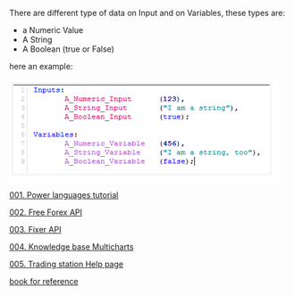 There are different type of data on Input and on Variables, these types are:

* a Numeric Value
* A String 
* A Boolean (true or False)

here an example:

![001_type_of_data.png](images/001_type_of_data.png)



[001. Power languages tutorial](https://www.abctradinggroup.com/powerlanguage-tutorials-lesson-01/)

[002. Free Forex API](https://www.freeforexapi.com/Home/Api)

[003. Fixer API](https://fixer.io/documentation)

[004. Knowledge base Multicharts](https://www.multicharts.com/support/base/)

[005. Trading station Help page](http://help.tradestation.com/09_01/tswebtrading/Subsystems/elanalysis_webtrading/elanalysis_webtrading.htm)

[book for reference](https://drive.google.com/file/d/0B_aFLJZIlhWvcHlLTU9wYndxVEU/view)